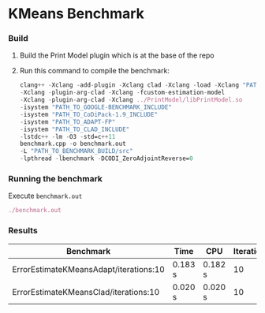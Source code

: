 # KMeans Benchmark

### Build

1. Build the Print Model plugin which is at the base of the repo

2. Run this command to compile the benchmark:
    ```Nix
    clang++ -Xclang -add-plugin -Xclang clad -Xclang -load -Xclang "PATH_TO_CLAD.SO" \
    -Xclang -plugin-arg-clad -Xclang -fcustom-estimation-model                       \
    -Xclang -plugin-arg-clad -Xclang ../PrintModel/libPrintModel.so                  \
    -isystem "PATH_TO_GOOGLE-BENCHMARK_INCLUDE"                                      \
    -isystem "PATH_TO_CoDiPack-1.9_INCLUDE"                                          \
    -isystem "PATH_TO_ADAPT-FP"                                                      \
    -isystem "PATH_TO_CLAD_INCLUDE"                                                  \
    -lstdc++ -lm -O3 -std=c++11                                                      \
    benchmark.cpp -o benchmark.out                                                   \
    -L "PATH_TO_BENCHMARK_BUILD/src"                                                 \
    -lpthread -lbenchmark -DCODI_ZeroAdjointReverse=0
    ```

### Running the benchmark

Execute `benchmark.out`

```Nix
./benchmark.out
```

### Results

Benchmark                                | Time      |  CPU    | Iterations
-----------------------------------------|-----------|---------|-----------
ErrorEstimateKMeansAdapt/iterations:10   | 0.183 s   | 0.182 s |      10
ErrorEstimateKMeansClad/iterations:10    | 0.020 s   | 0.020 s |      10
